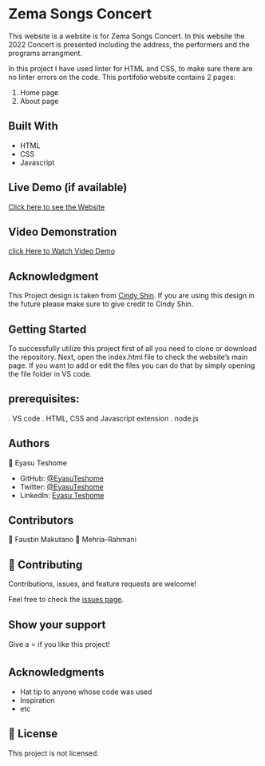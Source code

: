 

# Zema Songs Concert


This website is a website is for Zema Songs Concert. In this website the 2022 Concert is presented including the address, the performers and the programs arrangment.

In this project I have used linter for HTML and CSS, to make sure there are no linter errors on the code. This portifolio website contains 2 pages:
1. Home page
2. About page
## Built With

- HTML
- CSS
- Javascript


## Live Demo (if available)

[Click here to see the Website](https://eyasuteshome.github.io/Zema-songs/index.html)

## Video Demonstration
[click Here to Watch Video Demo](https://www.loom.com/share/c1b96009d83a4ab5948ca8a6620d8810)
## Acknowledgment
This Project design is taken from [Cindy Shin](https://www.behance.net/adagio07). If you are using this design in the future please make sure to give credit to Cindy Shin.

## Getting Started

To successfully utilize this project first of all you need to clone or download the repository. Next, open the index.html file to check the website’s main page. If you want to add or edit the files you can do that by simply opening the file folder in VS code.


## prerequisites:
. VS code
. HTML, CSS and Javascript extension
. node.js 


## Authors

👤 Eyasu Teshome

- GitHub: [@EyasuTeshome](https://github.com/EyasuTeshome)
- Twitter: [@EyasuTeshome](https://twitter.com/EyasuTeshome)
- LinkedIn: [Eyasu Teshome](https://linkedin.com/in/EyasuTeshome)

## Contributors
👤 Faustin Makutano
👤 Mehria-Rahmani


## 🤝 Contributing

Contributions, issues, and feature requests are welcome!

Feel free to check the [issues page](../../issues/).

## Show your support

Give a ⭐️ if you like this project!

## Acknowledgments

- Hat tip to anyone whose code was used
- Inspiration
- etc

## 📝 License

This project is not licensed.
